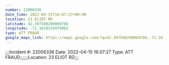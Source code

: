 ```yaml
---
number: 22006336
date_time: 2022-04-15T16:07:27+00:00
location: 23 ELIOT RD
latitude: 42.397598290069766
longitude: -71.1618324979962
type: ATT FRAUD
google_maps_link: https://maps.google.com/?q=42.397598290069766,-71.1618324979962
---
```


;;;Incident #: 22006336  Date: 2022-04-15 16:07:27   Type: ATT FRAUD;;;;;;Location: 23 ELIOT RD;;;
